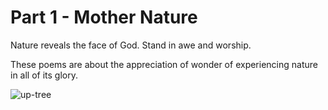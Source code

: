 # Part 1 - Mother Nature

Nature reveals the face of God.  Stand in awe and worship.

These poems are about the appreciation of wonder of experiencing nature
in all of its glory.

<img class="img-fluid" src="img/up-tree.jpg" alt="up-tree">

